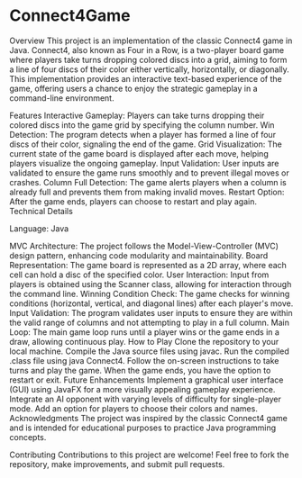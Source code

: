 # Connect4Game
Overview
This project is an implementation of the classic Connect4 game in Java. Connect4, also known as Four in a Row, is a two-player board game where players take turns dropping colored discs into a grid, aiming to form a line of four discs of their color either vertically, horizontally, or diagonally. This implementation provides an interactive text-based experience of the game, offering users a chance to enjoy the strategic gameplay in a command-line environment.

Features
Interactive Gameplay: Players can take turns dropping their colored discs into the game grid by specifying the column number.
Win Detection: The program detects when a player has formed a line of four discs of their color, signaling the end of the game.
Grid Visualization: The current state of the game board is displayed after each move, helping players visualize the ongoing gameplay.
Input Validation: User inputs are validated to ensure the game runs smoothly and to prevent illegal moves or crashes.
Column Full Detection: The game alerts players when a column is already full and prevents them from making invalid moves.
Restart Option: After the game ends, players can choose to restart and play again.
Technical Details

Language: Java

MVC Architecture: The project follows the Model-View-Controller (MVC) design pattern, enhancing code modularity and maintainability.
Board Representation: The game board is represented as a 2D array, where each cell can hold a disc of the specified color.
User Interaction: Input from players is obtained using the Scanner class, allowing for interaction through the command line.
Winning Condition Check: The game checks for winning conditions (horizontal, vertical, and diagonal lines) after each player's move.
Input Validation: The program validates user inputs to ensure they are within the valid range of columns and not attempting to play in a full column.
Main Loop: The main game loop runs until a player wins or the game ends in a draw, allowing continuous play.
How to Play
Clone the repository to your local machine.
Compile the Java source files using javac.
Run the compiled .class file using java Connect4.
Follow the on-screen instructions to take turns and play the game.
When the game ends, you have the option to restart or exit.
Future Enhancements
Implement a graphical user interface (GUI) using JavaFX for a more visually appealing gameplay experience.
Integrate an AI opponent with varying levels of difficulty for single-player mode.
Add an option for players to choose their colors and names.
Acknowledgments
The project was inspired by the classic Connect4 game and is intended for educational purposes to practice Java programming concepts.

Contributing
Contributions to this project are welcome! Feel free to fork the repository, make improvements, and submit pull requests.


